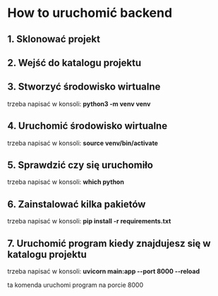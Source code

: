 # How to uruchomić backend

## 1. Sklonować projekt

## 2. Wejść do katalogu projektu

## 3. Stworzyć środowisko wirtualne

trzeba napisać w konsoli: **python3 -m venv venv**

## 4. Uruchomić środowisko wirtualne

trzeba napisać w konsoli: **source venv/bin/activate**

## 5. Sprawdzić czy się uruchomiło

trzeba napisać w konsoli: **which python**

## 6. Zainstalować kilka pakietów

trzeba napisać w konsoli: **pip install -r requirements.txt**

## 7. Uruchomić program kiedy znajdujesz się w katalogu projektu

trzeba napisać w konsoli: **uvicorn main:app --port 8000 --reload**

ta komenda uruchomi program na porcie 8000
